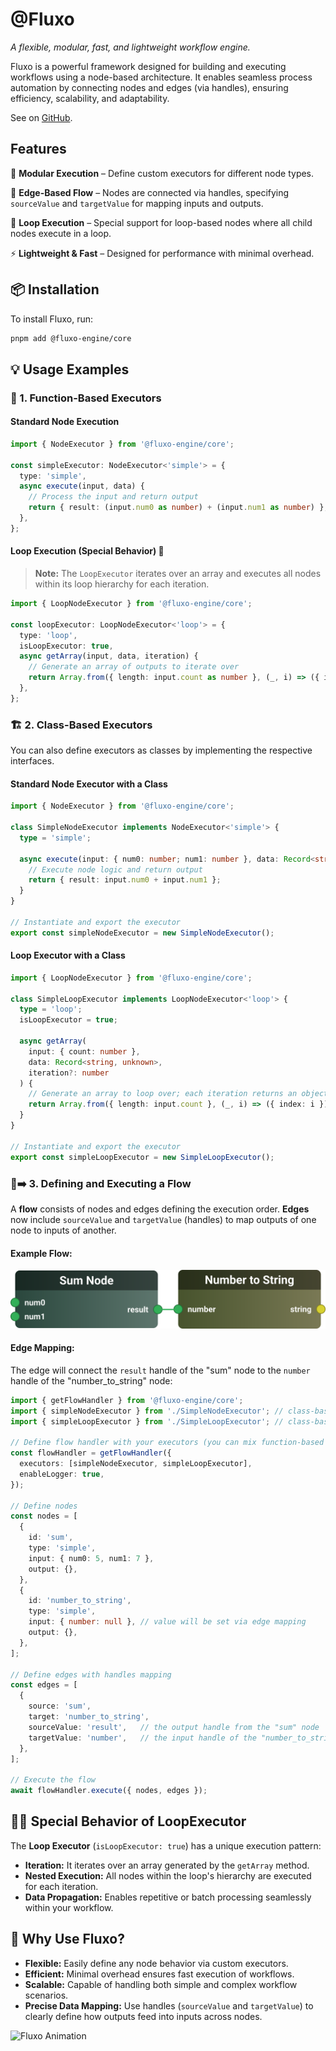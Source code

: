 # **@Fluxo**
*A flexible, modular, fast, and lightweight workflow engine.*  

Fluxo is a powerful framework designed for building and executing workflows using a node-based architecture. It enables seamless process automation by connecting nodes and edges (via handles), ensuring efficiency, scalability, and adaptability.

See on [GitHub](https://github.com/Aldrie/fluxo).

## **Features**  
🧩 **Modular Execution** – Define custom executors for different node types.

🔗 **Edge-Based Flow** – Nodes are connected via handles, specifying `sourceValue` and `targetValue` for mapping inputs and outputs.

🔄 **Loop Execution** – Special support for loop-based nodes where all child nodes execute in a loop.

⚡️ **Lightweight & Fast** – Designed for performance with minimal overhead.  

## **📦 Installation**  
To install Fluxo, run:

```sh
pnpm add @fluxo-engine/core
```

## **💡 Usage Examples**

### **🔧 1. Function-Based Executors** 

#### **Standard Node Execution**

```ts
import { NodeExecutor } from '@fluxo-engine/core';

const simpleExecutor: NodeExecutor<'simple'> = {
  type: 'simple',
  async execute(input, data) {
    // Process the input and return output
    return { result: (input.num0 as number) + (input.num1 as number) };
  },
};
```

#### **Loop Execution (Special Behavior)** 🔄

> **Note:** The `LoopExecutor` iterates over an array and executes all nodes within its loop hierarchy for each iteration.

```ts
import { LoopNodeExecutor } from '@fluxo-engine/core';

const loopExecutor: LoopNodeExecutor<'loop'> = {
  type: 'loop',
  isLoopExecutor: true,
  async getArray(input, data, iteration) {
    // Generate an array of outputs to iterate over
    return Array.from({ length: input.count as number }, (_, i) => ({ index: i }));
  },
};
```

### **🏗️ 2. Class-Based Executors** 

You can also define executors as classes by implementing the respective interfaces.

#### **Standard Node Executor with a Class**

```ts
import { NodeExecutor } from '@fluxo-engine/core';

class SimpleNodeExecutor implements NodeExecutor<'simple'> {
  type = 'simple';

  async execute(input: { num0: number; num1: number }, data: Record<string, unknown>) {
    // Execute node logic and return output
    return { result: input.num0 + input.num1 };
  }
}

// Instantiate and export the executor
export const simpleNodeExecutor = new SimpleNodeExecutor();
```

#### **Loop Executor with a Class**

```ts
import { LoopNodeExecutor } from '@fluxo-engine/core';

class SimpleLoopExecutor implements LoopNodeExecutor<'loop'> {
  type = 'loop';
  isLoopExecutor = true;

  async getArray(
    input: { count: number },
    data: Record<string, unknown>,
    iteration?: number
  ) {
    // Generate an array to loop over; each iteration returns an object with an index
    return Array.from({ length: input.count }, (_, i) => ({ index: i }));
  }
}

// Instantiate and export the executor
export const simpleLoopExecutor = new SimpleLoopExecutor();
```

### **🔄➡️ 3. Defining and Executing a Flow** 

A **flow** consists of nodes and edges defining the execution order. **Edges** now include `sourceValue` and `targetValue` (handles) to map outputs of one node to inputs of another.

#### **Example Flow:**

<img src="./docs/example-flow.svg" alt="Example Flow" />

#### **Edge Mapping:**  
The edge will connect the `result` handle of the "sum" node to the `number` handle of the "number_to_string" node:

```ts
import { getFlowHandler } from '@fluxo-engine/core';
import { simpleNodeExecutor } from './SimpleNodeExecutor'; // class-based
import { simpleLoopExecutor } from './SimpleLoopExecutor'; // class-based

// Define flow handler with your executors (you can mix function-based and class-based)
const flowHandler = getFlowHandler({
  executors: [simpleNodeExecutor, simpleLoopExecutor],
  enableLogger: true,
});

// Define nodes
const nodes = [
  {
    id: 'sum',
    type: 'simple',
    input: { num0: 5, num1: 7 },
    output: {},
  },
  {
    id: 'number_to_string',
    type: 'simple',
    input: { number: null }, // value will be set via edge mapping
    output: {},
  },
];

// Define edges with handles mapping
const edges = [
  {
    source: 'sum',
    target: 'number_to_string',
    sourceValue: 'result',   // the output handle from the "sum" node
    targetValue: 'number',   // the input handle of the "number_to_string" node
  },
];

// Execute the flow
await flowHandler.execute({ nodes, edges });
```

## **🔄✨ Special Behavior of LoopExecutor**

The **Loop Executor** (`isLoopExecutor: true`) has a unique execution pattern:
- **Iteration:** It iterates over an array generated by the `getArray` method.
- **Nested Execution:** All nodes within the loop's hierarchy are executed for each iteration.
- **Data Propagation:** Enables repetitive or batch processing seamlessly within your workflow.

## **🚀 Why Use Fluxo?** 

- **Flexible:** Easily define any node behavior via custom executors.  
- **Efficient:** Minimal overhead ensures fast execution of workflows.  
- **Scalable:** Capable of handling both simple and complex workflow scenarios.  
- **Precise Data Mapping:** Use handles (`sourceValue` and `targetValue`) to clearly define how outputs feed into inputs across nodes.

<img src="https://media.tenor.com/sbfBfp3FeY8AAAAj/oia-uia.gif" width="100" alt="Fluxo Animation"/>
